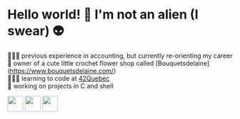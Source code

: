 <h1>Hello world! 👋 I'm not an alien (I swear) 👽</h1>

👩🏻‍🎓 previous experience in accounting, but currently re-orienting my career<br />
🌷 owner of a cute little crochet flower shop called [Bouquetsdelaine] (https://www.bouquetsdelaine.com/)<br />
👩🏻‍💻 learning to code at [42Quebec](https://42quebec.com/)<br />
🌱 working on projects in C and shell<br />

<p >
  <a href="https://www.linkedin.com/in/katherinefortin/"><img src="https://cdn-icons-png.flaticon.com/512/174/174857.png" width="35"></a>
  <a href="discordapp.com/users/702998634844913675"><img src="https://cdn.logojoy.com/wp-content/uploads/20210422095037/discord-mascot.png" width="35"></a>
  <a href="https://www.buymeacoffee.com/notanalien"><img src="https://creazilla-store.fra1.digitaloceanspaces.com/emojis/47988/hot-beverage-emoji-clipart-md.png" width="35"></a>
</p>
